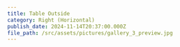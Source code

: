 ```yaml
---
title: Table Outside
category: Right (Horizontal)
publish_date: 2024-11-14T20:37:00.000Z
file_path: /src/assets/pictures/gallery_3_preview.jpg
---
```

